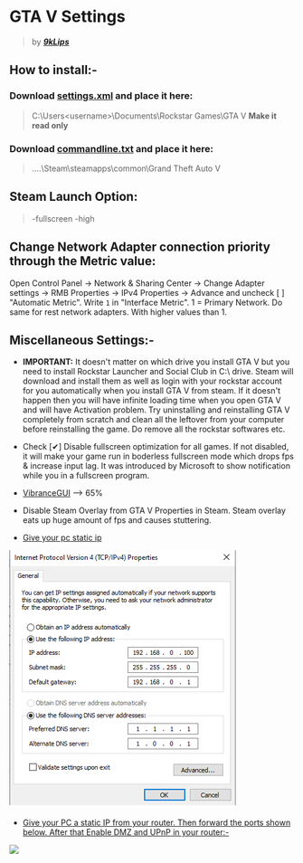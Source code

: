 # GTA V  Settings
> by ***[9kLips](https://steamcommunity.com/id/9klips/)***

## How to install:-

### Download [settings.xml](settings.xml) and place it here: 
> C:\Users\<username>\Documents\Rockstar Games\GTA V 
**Make it read only**

### Download [commandline.txt](commandline.txt) and place it here:
> ....\Steam\steamapps\common\Grand Theft Auto V

## Steam Launch Option:
> -fullscreen -high

## Change Network Adapter connection priority through the Metric value:
Open Control Panel -> Network & Sharing Center -> Change Adapter settings -> RMB Properties -> IPv4 Properties -> Advance 
and uncheck [ ] "Automatic Metric". Write `1` in "Interface Metric". 1 = Primary Network.
Do same for rest network adapters. With higher values than 1.

## Miscellaneous Settings:-

* **IMPORTANT:** It doesn't matter on which drive you install GTA V but you need to install Rockstar Launcher and Social Club in C:\ drive. Steam will download and install them as well as login with your rockstar account for you automatically when you install GTA V from steam. If it doesn't happen then you will have infinite loading time when you open GTA V and will have Activation problem. Try uninstalling and reinstalling GTA V completely from scratch and clean all the leftover from your computer before reinstalling the game. Do remove all the rockstar softwares etc.

* Check [✔] Disable fullscreen optimization for all games. If not disabled, it will make your game run in boderless fullscreen mode which drops fps & increase input lag. It was introduced by Microsoft to show notification while you in a fullscreen program.
* [VibranceGUI](https://vibrancegui.com/) --> 65%
* Disable Steam Overlay from GTA V Properties in Steam. Steam overlay eats up huge amount of fps and causes stuttering.
* [Give your pc static ip](https://i.imgur.com/NcJvd1t.png)

![](pc_static_ip_settings.png)

* [Give your PC a static IP from your router. Then forward the ports shown below. After that Enable DMZ and UPnP in your router:-](https://imgur.com/a/rJ9xmjz
)

![](router_settings.gif)
